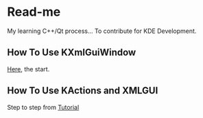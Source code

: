 # Read-me

My learning C++/Qt process...
To contribute for KDE Development.

## How To Use KXmlGuiWindow

[Here](https://techbase.kde.org/Development/Tutorials/Using_KXmlGuiWindow/KF5), the start. 

## How To Use KActions and XMLGUI

Step to step from [Tutorial](https://techbase.kde.org/Development/Tutorials/Using_KActions/KF5)
